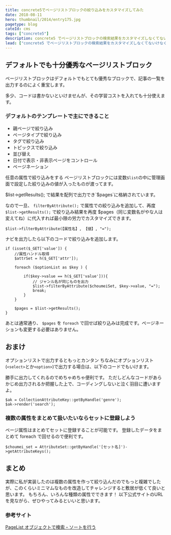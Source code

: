 ```yaml
---
title: concrete5でページリストブロックの絞り込みをカスタマイズしてみた
date: 2018-08-11
hero: thumbnail/2014/entry175.jpg
pagetype: blog
cateId: cms
tags: ["concrete5"]
description: concrete5 でページリストブロックの検索結果をカスタマイズしなくてないけなくなったのでそのやり方をメモします。
lead: ["concrete5 でページリストブロックの検索結果をカスタマイズしなくてないけなくなったのでそのやり方をメモします。"]
---
```

## デフォルトでも十分優秀なページリストブロック
ページリストブロックはデフォルトでもとても優秀なブロックで、記事の一覧を出力するのによく重宝します。

多少、コードは書かないといけませんが、その学習コストを入れても十分使えます。

### デフォルトのテンプレートで主にできること

* 親ページで絞り込み
* ページタイプで絞り込み
* タグで絞り込み
* トピックスで絞り込み
* 並び替え
* 日付で表示・非表示ページをコントロール
* ページネーション

任意の属性で絞り込みをする
ページリストブロックには変数`$list`の中に管理画面で設定した絞り込みの値が入ったものが渡ってます。

$list->getResults(); で結果を配列で出力でき`$pages`に格納されています。

なので一旦、 `filterByAttribute();` で属性での絞り込みを追加して、再度`$list->getResults();` で絞り込み結果を再度 $pages（同じ変数名がやな人は変えてね）に代入すれば最小限の労力でカスタマイズできます。

```
$list->filterByAttribute(【属性名】, 【値】, "=");
```

ナビを出力したら以下のコードで絞り込みを追加します。
```
if (isset($_GET['value']) {
    //属性ハンドル取得
    $attrSet = h($_GET['attr']);

	foreach ($optionList as $key ) {

        if($key->value == h($_GET['value'])){
            // ジャンル名が同じものを出力
            $list->filterByAttribute($choumeiSet, $key->value, "=");
            break;
        }
    }

    $pages = $list->getResults();
}
```
あとは通常通り、 `$pages` を `foreach` で回せば絞り込みは完成です。ページネーションも変更する必要はありません。
## おまけ
オプションリストで出力するともっとカンタン
ちなみにオプションリスト(`<select>`とか`<option>`)で出力する場合は、以下のコードでもいけます。

勝手に出力してくれるのでめちゃめちゃ便利です。
ただしどんなコードがあらかじめ出力されるか把握した上で、コーディングしないと泣く羽目に遭いますよ。

```
$ak = CollectionAttributeKey::getByHandle('genre');
$ak->render('search');
```

### 複数の属性をまとめて扱いたいならセットに登録しよう
ページ属性はまとめてセットに登録することが可能です。
登録したデータをまとめて foreach で回せるので便利です。

```
$choumei_set = AttributeSet::getByHandle('[セット名]')->getAttributeKeys();
```
## まとめ
実際に私が実装したのは複数の属性を作って絞り込んだのでもっと複雑でしたが、このくらいミニマムなものを改造してチャレンジすると敷居が低くて良いと思います。
もちろん、いろんな種類の属性でできます！
以下公式サイトのURLを見ながら、ぜひやってみるといいと思います。
### 参考サイト
[PageList オブジェクトで検索・ソートを行う](https://concrete5-japan.org/help/5-7/developer/working-with-pages/searching-and-sorting-with-the-pagelist-object/)
